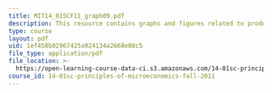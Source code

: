 ```yaml
---
title: MIT14_01SCF11_graph09.pdf
description: This resource contains graphs and figures related to productivity and costs.
type: course
layout: pdf
uid: 1ef458b02967425a924134a2668e08c5
file_type: application/pdf
file_location: >-
  https://open-learning-course-data-ci.s3.amazonaws.com/14-01sc-principles-of-microeconomics-fall-2011/1ef458b02967425a924134a2668e08c5_MIT14_01SCF11_graph09.pdf
course_id: 14-01sc-principles-of-microeconomics-fall-2011
---
```


